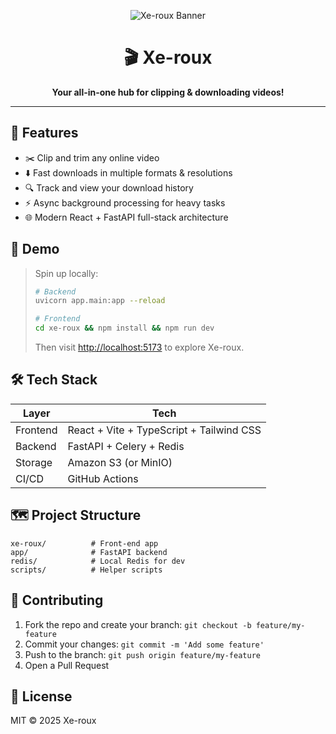 <!-- Animated README for Xe-roux -->
<p align="center">
  <img src="assets/banner.svg" alt="Xe-roux Banner" />
</p>

<h1 align="center">🎬 Xe-roux</h1>

<p align="center">
  <strong>Your all-in-one hub for clipping & downloading videos!</strong>
</p>

---

## 🚀 Features

- ✂️ Clip and trim any online video
- ⬇️ Fast downloads in multiple formats & resolutions
- 🔍 Track and view your download history
- ⚡ Async background processing for heavy tasks
- 🌐 Modern React + FastAPI full-stack architecture

## 📸 Demo

> Spin up locally:
>
> ```bash
> # Backend
> uvicorn app.main:app --reload
>
> # Frontend
> cd xe-roux && npm install && npm run dev
> ```
>
> Then visit <http://localhost:5173> to explore Xe-roux.

## 🛠️ Tech Stack

| Layer   | Tech |
|---------|------|
| Frontend | React + Vite + TypeScript + Tailwind CSS |
| Backend  | FastAPI + Celery + Redis |
| Storage  | Amazon S3 (or MinIO) |
| CI/CD    | GitHub Actions |

## 🗺️ Project Structure

```
xe-roux/          # Front-end app
app/              # FastAPI backend
redis/            # Local Redis for dev
scripts/          # Helper scripts
```

## 🤝 Contributing

1. Fork the repo and create your branch: `git checkout -b feature/my-feature`
2. Commit your changes: `git commit -m 'Add some feature'`
3. Push to the branch: `git push origin feature/my-feature`
4. Open a Pull Request

## 📄 License

MIT © 2025 Xe-roux
